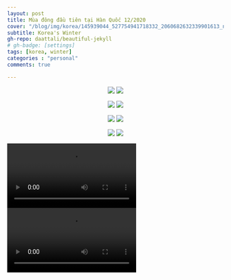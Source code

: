 ```yaml
---
layout: post
title: Mùa đông đầu tiên tại Hàn Quốc 12/2020
cover: "/blog/img/korea/145939044_527754941718332_2060682632339901613_n.jpg"
subtitle: Korea's Winter
gh-repo: daattali/beautiful-jekyll
# gh-badge: [settings]
tags: [korea, winter]
categories : "personal"
comments: true

---
```

<p align="center">
  <img src="https://github.com/ngthanhtin/ngthanhtin.github.io/blob/master/_data/korea/130924253_599681930800250_2219087635213251786_n.jpg?raw=true">
  <img src="https://github.com/ngthanhtin/ngthanhtin.github.io/blob/master/_data/korea/130940373_3482315181845935_4752142319875338644_n.jpg?raw=true">
</p>


<p align="center">
  <img src="https://github.com/ngthanhtin/ngthanhtin.github.io/blob/master/_data/korea/144960738_717930672242608_4125903987743901259_n.jpg?raw=true">
  <img src="https://github.com/ngthanhtin/ngthanhtin.github.io/blob/master/_data/korea/144962631_169325181332251_1443020125095465340_n.jpg?raw=true">
</p>


<p align="center">
  <img src="https://github.com/ngthanhtin/ngthanhtin.github.io/blob/master/_data/korea/144774194_128308199146129_7761446551888631714_n.jpg?raw=true">
  <img src="https://github.com/ngthanhtin/ngthanhtin.github.io/blob/master/_data/korea/144964526_400041957755665_691776060661088403_n.jpg?raw=true">
</p>

<p align="center">
  <img src="https://github.com/ngthanhtin/ngthanhtin.github.io/blob/master/_data/korea/145017818_706894226575855_8221067115095037188_n.jpg?raw=true">
  <img src="https://github.com/ngthanhtin/ngthanhtin.github.io/blob/master/_data/korea/145939044_527754941718332_2060682632339901613_n.jpg?raw=true">
</p>

<video controls>
  <source src="https://github.com/ngthanhtin/ngthanhtin.github.io/blob/master/_data/korea/video-1612244535.mp4?raw=true" type="video/mp4">
</video>

<video controls>
  <source src="https://github.com/ngthanhtin/ngthanhtin.github.io/blob/master/_data/korea/video-1612244548.mp4?raw=true" type="video/mp4">
</video>
